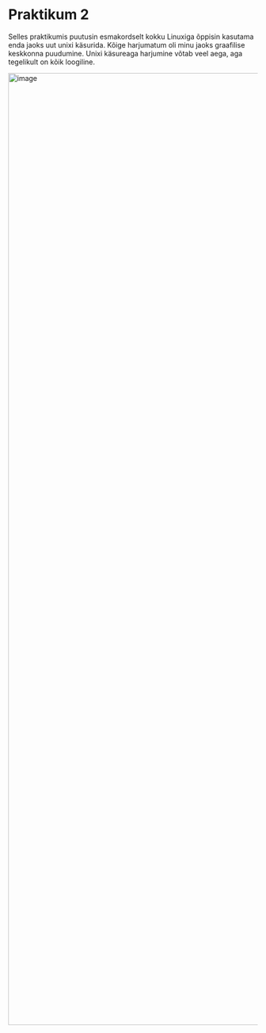 # Praktikum 2

Selles praktikumis puutusin esmakordselt kokku Linuxiga õppisin kasutama enda jaoks uut unixi käsurida.
Kõige harjumatum oli minu jaoks graafilise keskkonna puudumine.
Unixi käsureaga harjumine võtab veel aega, aga tegelikult on kõik loogiline.

<img width="1920" alt="image" src="https://github.com/RobinHenrik/opsys23/assets/144727763/f04afad3-d31f-4674-929c-4eadf769ec81">

